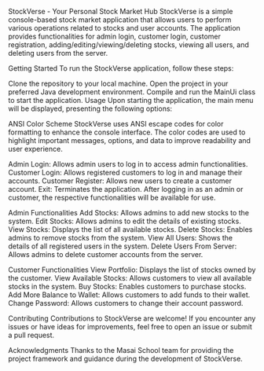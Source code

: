 StockVerse - Your Personal Stock Market Hub
StockVerse is a simple console-based stock market application that allows users to perform various operations related to stocks and user accounts. The application provides functionalities for admin login, customer login, customer registration, adding/editing/viewing/deleting stocks, viewing all users, and deleting users from the server.

Getting Started
To run the StockVerse application, follow these steps:

Clone the repository to your local machine.
Open the project in your preferred Java development environment.
Compile and run the MainUi class to start the application.
Usage
Upon starting the application, the main menu will be displayed, presenting the following options:

ANSI Color Scheme
StockVerse uses ANSI escape codes for color formatting to enhance the console interface. The color codes are used to highlight important messages, options, and data to improve readability and user experience.

Admin Login: Allows admin users to log in to access admin functionalities.
Customer Login: Allows registered customers to log in and manage their accounts.
Customer Register: Allows new users to create a customer account.
Exit: Terminates the application.
After logging in as an admin or customer, the respective functionalities will be available for use.

Admin Functionalities
Add Stocks: Allows admins to add new stocks to the system.
Edit Stocks: Allows admins to edit the details of existing stocks.
View Stocks: Displays the list of all available stocks.
Delete Stocks: Enables admins to remove stocks from the system.
View All Users: Shows the details of all registered users in the system.
Delete Users From Server: Allows admins to delete customer accounts from the server.

Customer Functionalities
View Portfolio: Displays the list of stocks owned by the customer.
View Available Stocks: Allows customers to view all available stocks in the system.
Buy Stocks: Enables customers to purchase stocks.
Add More Balance to Wallet: Allows customers to add funds to their wallet.
Change Password: Allows customers to change their account password.

Contributing
Contributions to StockVerse are welcome! If you encounter any issues or have ideas for improvements, feel free to open an issue or submit a pull request.

Acknowledgments
Thanks to the Masai School team for providing the project framework and guidance during the development of StockVerse.
